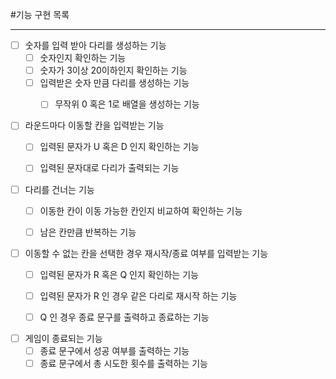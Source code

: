 #기능 구현 목록


---


-[ ] 숫자를 입력 받아 다리를 생성하는 기능
   -[ ] 숫자인지 확인하는 기능
   -[ ] 숫자가 3이상 20이하인지 확인하는 기능
   -[ ] 입력받은 숫자 만큼 다리를 생성하는 기능
      -[ ] 무작위 0 혹은 1로 배열을 생성하는 기능


-[ ] 라운드마다 이동할 칸을 입력받는 기능
   -[ ] 입력된 문자가 U 혹은 D 인지 확인하는 기능
   -[ ] 입력된 문자대로 다리가 출력되는 기능


-[ ] 다리를 건너는 기능
   -[ ] 이동한 칸이 이동 가능한 칸인지 비교하여 확인하는 기능
   -[ ] 남은 칸만큼 반복하는 기능


-[ ] 이동할 수 없는 칸을 선택한 경우 재시작/종료 여부를 입력받는 기능
   -[ ] 입력된 문자가 R 혹은 Q 인지 확인하는 기능
   -[ ] 입력된 문자가 R 인 경우 같은 다리로 재시작 하는 기능
   -[ ] Q 인 경우 종료 문구를 출력하고 종료하는 기능


-[ ] 게임이 종료되는 기능
   -[ ] 종료 문구에서 성공 여부를 출력하는 기능
   -[ ] 종료 문구에서 총 시도한 횟수를 출력하는 기능   